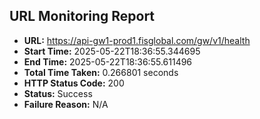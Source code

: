 ## URL Monitoring Report

- **URL:** https://api-gw1-prod1.fisglobal.com/gw/v1/health
- **Start Time:** 2025-05-22T18:36:55.344695
- **End Time:** 2025-05-22T18:36:55.611496
- **Total Time Taken:** 0.266801 seconds
- **HTTP Status Code:** 200
- **Status:** Success
- **Failure Reason:** N/A
